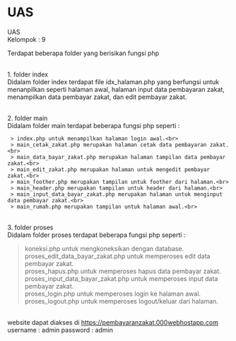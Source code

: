 # UAS
UAS
<br>Kelompok : 9<br>

Terdapat beberapa folder yang berisikan fungsi php<br>

<br>1. folder index<br>
   Didalam folder index terdapat file idx_halaman.php yang berfungsi untuk menanpilkan seperti halaman awal, halaman input data pembayaran zakat,<br>
   menampilkan data pembayar zakat, dan edit pembayar zakat.<br> 

<br>2. folder main<br>
   Didalam folder main terdapat beberapa fungsi php seperti :<br>
 
     > index.php untuk menampilkan halaman login awal.<br>
     > main_cetak_zakat.php merupakan halaman cetak data pembayaran zakat.<br>
     > main_data_bayar_zakat.php merupakan halaman tampilan data pembayar zakat.<br>
     > main_edit_zakat.php merupakan halaman untuk mengedit pembayar zakat.<br>
     > main_foother.php merupakan tampilan untuk foother dari halaman.<br>
     > main_header.php merupakan tampilan untuk header dari halaman.<br>
     > main_input_data_bayar_zakat.php merupakan halaman untuk menginput data pembayar zakat.<br>
     > main_rumah.php merupakan tampilan untuk halaman awal.<br> 

<br>3. folder proses<br>
   Didalam folder proses terdapat beberapa fungsi php seperti :<br>     
   > koneksi.php untuk mengkoneksikan dengan database.<br>
   > proses_edit_data_bayar_zakat.php untuk memperoses edit data pembayar zakat.<br>
   > proses_hapus.php untuk memperoses hapus data pembayar zakat.<br>
   > proses_input_data_bayar_zakat.php untuk memperoses input data pembayar zakat.<br>
   > proses_login.php untuk memperoses login ke halaman awal.<br>
   > proses_logout.php untuk memperoses logout/keluar dari halaman.<br>

<br>website dapat diakses di https://pembayaranzakat.000webhostapp.com
<br>username : admin password : admin  
